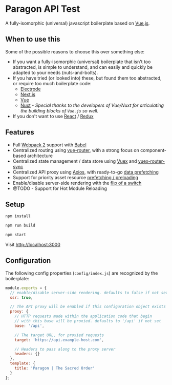 # Paragon API Test

A fully-isomorphic (universal) javascript boilerplate based on [Vue.js](https://vuejs.org/).

## When to use this

Some of the possible reasons to choose this over something else:

- If you want a fully-isomorphic (universal) boilerplate that isn't too abstracted, is simple to understand, and can
  easily and quickly be adapted to your needs (nuts-and-bolts).
- If you have tried (or looked into) these, but found them too abstracted, or require too much boilerplate code:
    - [Electrode](http://www.electrode.io/)
    - [Next.js](https://zeit.co/blog/next2)
    - [Vue](https://vuejs.org/)
    - [Nuxt](https://nuxtjs.org/) _- Special thanks to the developers of Vue/Nuxt for articulating the building blocks of `Vue.js` so well._
- If you don't want to use [React](https://facebook.github.io/react/) / [Redux](https://facebook.github.io/react/)

## Features

- Full [Webpack 2](https://webpack.js.org/) support with [Babel](https://babeljs.io/)
- Centralized routing using [vue-router](https://github.com/vuejs/vue-router), with a strong focus on component-based architecture
- Centralized state management / data store using [Vuex](https://github.com/vuejs/vuex) and [vuex-router-sync](https://github.com/vuejs/vuex-router-sync)
- Centralized API proxy using [Axios](https://github.com/vuejs/vuex), with ready-to-go [data prefetching](https://ssr.vuejs.org/en/data.html)
- Support for priority asset resource [prefetching / preloading](https://www.keycdn.com/blog/resource-hints/)
- Enable/disable server-side rendering with the [flip of a switch](#configuration)
- @TODO - Support for Hot Module Reloading

## Setup

```bash
npm install
```

```bash
npm run build
```

```bash
npm start
```

Visit [http://localhost:3000](http://localhost:3000)

## Configuration

The following config properties (`config/index.js`) are recognized by the boilerplate:

```js
module.exports = {
  // enable/disable server-side rendering. defaults to false if not set
  ssr: true,

  // The API proxy will be enabled if this configuration object exists
  proxy: {
    // HTTP requests made within the application code that begin
    // with this base will be proxied. defaults to '/api' if not set
    base: '/api',

    // The target URL, for proxied requests
    target: 'https://api.example-host.com',

    // Headers to pass along to the proxy server
    headers: {}
  },
  template: {
    title: 'Paragon | The Sacred Order'
  }
};
```
